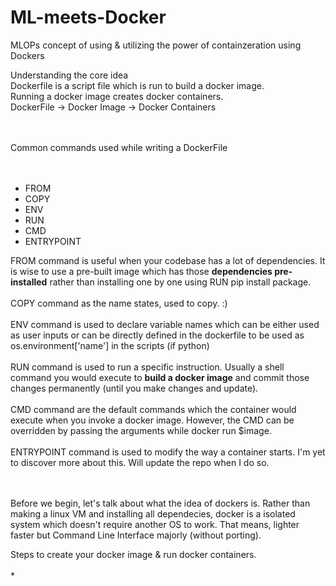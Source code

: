 # ML-meets-Docker
MLOPs concept of using &amp; utilizing the power of containzeration using Dockers

Understanding the core idea <br>
Dockerfile is a script file which is run to build a docker image. <br>
Running a docker image creates docker containers. <br>
DockerFile -> Docker Image -> Docker Containers <br><br><br>

Common commands used while writing a DockerFile <br><br><br>
 * FROM
 * COPY
 * ENV
 * RUN 
 * CMD
 * ENTRYPOINT

FROM command is useful when your codebase has a lot of dependencies. It is wise to use a pre-built image which has those **dependencies pre-installed** rather than installing one by one using RUN pip install package. <br><br>
COPY command as the name states, used to copy. :) <br><br>
ENV command is used to declare variable names which can be either used as user inputs or can be directly defined in the dockerfile to be used as os.environment['name'] in the scripts (if python) <br><br>
RUN command is used to run a specific instruction. Usually a shell command you would execute to **build a docker image** and commit those changes permanently (until you make changes and update). <br><br>
CMD command are the default commands which the container would execute when you invoke a docker image. However, the CMD can be overridden by passing the arguments while docker run $image.<br><br>
ENTRYPOINT command is used to modify the way a container starts. I'm yet to discover more about this. Will update the repo when I do so.<br>

<br><br>
Before we begin, let's talk about what the idea of dockers is. Rather than making a linux VM and installing all dependecies, docker is a isolated system which doesn't require another OS to work. That means, lighter faster but Command Line Interface majorly (without porting).


Steps to create your docker image & run docker containers. <br><br>
 * 
